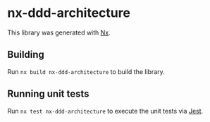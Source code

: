 # nx-ddd-architecture

This library was generated with [Nx](https://nx.dev).

## Building

Run `nx build nx-ddd-architecture` to build the library.

## Running unit tests

Run `nx test nx-ddd-architecture` to execute the unit tests via [Jest](https://jestjs.io).
